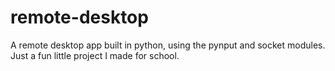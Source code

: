 # remote-desktop
A remote desktop app built in python, using the pynput and socket modules. Just a fun
little project I made for school.
